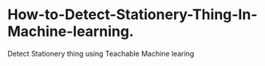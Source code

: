 # How-to-Detect-Stationery-Thing-In-Machine-learning.
Detect Stationery thing using Teachable Machine learing
